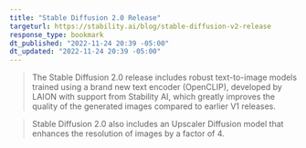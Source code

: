 ```yaml
---
title: "Stable Diffusion 2.0 Release"
targeturl: https://stability.ai/blog/stable-diffusion-v2-release
response_type: bookmark
dt_published: "2022-11-24 20:39 -05:00"
dt_updated: "2022-11-24 20:39 -05:00"
---
```


> The Stable Diffusion 2.0 release includes robust text-to-image models trained using a brand new text encoder (OpenCLIP), developed by LAION with support from Stability AI, which greatly improves the quality of the generated images compared to earlier V1 releases. 

> Stable Diffusion 2.0 also includes an Upscaler Diffusion model that enhances the resolution of images by a factor of 4.